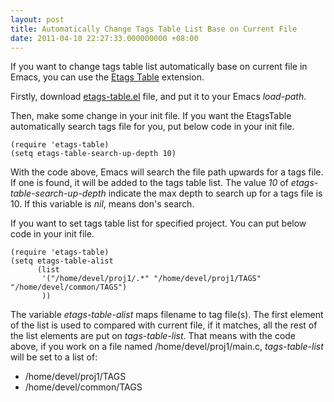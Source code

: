 ```yaml
---
layout: post
title: Automatically Change Tags Table List Base on Current File
date: 2011-04-10 22:27:33.000000000 +08:00
---
```

If you want to change tags table list automatically base on current file in Emacs, you can use the [Etags Table](http://www.emacswiki.org/emacs/EtagsTable) extension. 

Firstly, download [etags-table.el](http://www.emacswiki.org/emacs/download/etags-table.el) file, and put it to your Emacs <var>load-path</var>.

Then, make some change in your init file. If you want the EtagsTable automatically search tags file for you, put below code in your init file.

    (require 'etags-table)
    (setq etags-table-search-up-depth 10)

With the code above, Emacs will search the file path upwards for a tags file. If one is found, it will be added to the tags table list. The value *10* of <var>etags-table-search-up-depth</var> indicate the max depth to search up for a tags file is 10. If this variable is *nil*, means don's search.

If you want to set tags table list for specified project. You can put below code in your init file.

    (require 'etags-table)
    (setq etags-table-alist
          (list
           '("/home/devel/proj1/.*" "/home/devel/proj1/TAGS" "/home/devel/common/TAGS")
           ))

The variable <var>etags-table-alist</var> maps filename to tag file(s). The first element of the list is used to compared with current file, if it matches, all the rest of the list elements are put on <var>tags-table-list</var>. That means with the code above, if you work on a file named /home/devel/proj1/main.c, <var>tags-table-list</var> will be set to a list of:

* /home/devel/proj1/TAGS
* /home/devel/common/TAGS
